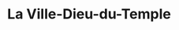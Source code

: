 ---
title: La Ville-Dieu-du-Temple
url: /la-ville-dieu-du-temple/
latitude: 44.033
longitude: 1.219
---